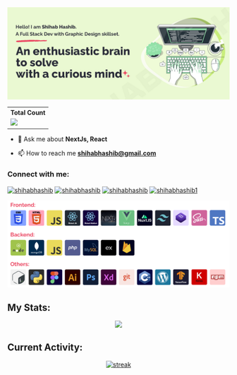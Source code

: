 <img src="https://github.com/ShihabHashib/ShihabHashib/blob/1fee47ea836ffb17aad3dec7f78a734baa27f4d0/assets/Cover.jpg">

  <table align="center">
    <tr>
      <th>Total Count</th>
    </tr>
    <tr>
      <td>
         <a href="https://github.com/shihabhashib"> <img src="https://komarev.com/ghpvc/?username=shihabhashib&style=for-the-badge&color=brightgreen"> </a>
      </td>
    </tr>
  </table>


- 💬 Ask me about **NextJs, React**

- 📫 How to reach me **shihabhashib@gmail.com**

<h3 align="left">Connect with me:</h3>
<p align="left">
<a href="https://twitter.com/shihabhashib" target="blank"><img align="center" src="https://raw.githubusercontent.com/rahuldkjain/github-profile-readme-generator/master/src/images/icons/Social/twitter.svg" alt="shihabhashib" height="30" width="40" /></a>
<a href="https://linkedin.com/in/shihabhashib" target="blank"><img align="center" src="https://raw.githubusercontent.com/rahuldkjain/github-profile-readme-generator/master/src/images/icons/Social/linked-in-alt.svg" alt="shihabhashib" height="30" width="40" /></a>
<a href="https://dribbble.com/shihabhashib" target="blank"><img align="center" src="https://raw.githubusercontent.com/rahuldkjain/github-profile-readme-generator/master/src/images/icons/Social/dribbble.svg" alt="shihabhashib" height="30" width="40" /></a>
<a href="https://www.hackerrank.com/shihabhashib1" target="blank"><img align="center" src="https://raw.githubusercontent.com/rahuldkjain/github-profile-readme-generator/master/src/images/icons/Social/hackerrank.svg" alt="shihabhashib1" height="30" width="40" /></a>
</p>

<img width="760px" src="https://github.com/ShihabHashib/ShihabHashib/blob/0c2d1cbfc30721884f65c1840310367978a96388/assets/Skill.png">

## My Stats:
<p align="center">
<img height="200px" src="https://github-readme-stats.vercel.app/api?username=shihabhashib&show_icons=true&theme=dracula">
</p>

## Current Activity:

<p align="center">
  <a href="https://github.com/shihabhashib">      
<img title="stats" alt="streak" src="https://github-readme-streak-stats.herokuapp.com/?user=shihabhashib&theme=dracula&hide_border=false"/>
</a> 
</p>


